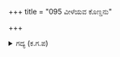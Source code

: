 +++
title = "095 ವೀಳೆಯವ ಕೊಣ್ಡನು"

+++

<details><summary>ಗದ್ಯ (ಕ.ಗ.ಪ) </summary>

95. ಮತ್ತೆ ವೀಳೆಯವನ್ನು ತೆಗೆದುಕೊಂಡು, ರಥದ ಮೇಲಿರುವ ಹಲಗೆಯ ಪೀಠದ ಮೇಲೆ ಹತ್ತಿ ಕುಳಿತನು ಕಾಲ ಭೈರವನಾದ ಭೀಮ. ತನ್ನ ಬಿಲ್ಲನ್ನು ಹಿಡಿದನು. 'ಕಾಳೆಗದಲ್ಲಿ ಕೊನೆ ಎನ್ನುವುದು ಇದೆಯೇ, ಸೈನ್ಯವನ್ನು ಹಿಂತೆಗೆದು, ಕೌರವನು ಧರ್ಮರಾಯನ ಪಾದಗಳಿಗೆ ಶರಣಾಗಲಿ ಎಂದನು.
</details>
